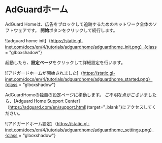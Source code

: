  #  AdGuardホーム

AdGuard Homeは、広告をブロックして追跡するためのネットワーク全体のソフトウェアです。 **開始**ボタンをクリックして続行します。

![adguard home init]（https://static.gl-inet.com/docs/en/4/tutorials/adguardhome/adguardhome_init.png）{class = "glboxshadow"}

起動したら、**設定ページ**をクリックして詳細設定を行います。

![アドガードホームが開始されました]（https://static.gl-inet.com/docs/en/4/tutorials/adguardhome/adguardhome_started.png）{class = "glboxshadow"}

AdGuardHomeの独自の設定ページに移動します。 ご不明な点がございましたら、[Adguard Home Support Center]（https://adguard.com/en/support.html){target="_blank"}にアクセスしてください。

![アドガードホーム設定]（https://static.gl-inet.com/docs/en/4/tutorials/adguardhome/adguardhome_settings.png）{class = "glboxshadow"}
